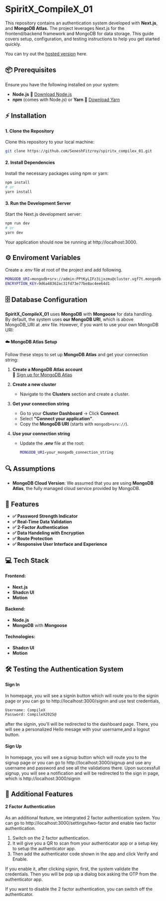 # SpiritX_CompileX_01

This repository contains an authentication system developed with <b>Next.js</b>, and <b>MongoDB Atlas.</b> The project leverages Next.js for the frontend/backend framework and MongoDB for data storage. This guide covers setup, configuration, and testing instructions to help you get started quickly.

You can try out the [hosted version](https://spiritx-compilex-01.vercel.app/) here.

## 📦 Prerequisites
Ensure you have the following installed on your system:

- **Node.js** 🔗 [Download Node.js](https://nodejs.org/)
- **npm** (comes with Node.js) or **Yarn** 🔗 [Download Yarn](https://yarnpkg.com/)

## ⚡️ Installation

#### 1. Clone the Repository

Clone this repository to your local machine:

```bash
git clone https://github.com/SeneshFitzroy/spiritx_compilex_01.git
```

#### 2. Install Dependencies
Install the necessary packages using npm or yarn:
```bash
npm install
# or
yarn install
```

#### 3. Run the Development Server
Start the Next.js development server:
```bash
npm run dev
# or
yarn dev
```

Your application should now be running at http://localhost:3000.

## ⚙️ Enviroment Variables
Create a .env file at root of the project and add following.
```bash
MONGODB_URI=mongodb+srv://admin:PPtKyLIFz3ijxzmu@cluster.vgf7t.mongodb.net/Signup
ENCRYPTION_KEY=9d6a48362ac31fd73e77be8ac4ee64d1
```

## 🗄️ Database Configuration

**SpiritX_CompileX_01** uses **MongoDB** with **Mongoose** for data handling.  
By default, the system uses **our MongoDB URI**, which is above MongoDB_URI at .env file. However, if you want to use your own MongoDB URI:

#### ☁️ MongoDB Atlas Setup

Follow these steps to set up **MongoDB Atlas** and get your connection string:

1. **Create a MongoDB Atlas account**  
   🔗 [Sign up for MongoDB Atlas](https://account.mongodb.com/account/login)  

2. **Create a new cluster**  
   - Navigate to the **Clusters** section and create a cluster. 

3. **Get your connection string**  
   - Go to your **Cluster Dashboard** → Click **Connect**.  
   - Select **"Connect your application"**.  
   - Copy the **MongoDB URI** (starts with `mongodb+srv://`).  

4. **Use your connection string**  
   - Update the **.env** file at the root:  
     ```bash
     MONGODB_URI=your_mongodb_connection_string
     ```

## 🔍 Assumptions

- **MongoDB Cloud Version**: We assumed that you are using **MongoDB Atlas**, the fully managed cloud service provided by MongoDB.

## 🚀 Features

- **✅ Password Strength Indicator** 
- **✅ Real-Time Data Validation**
- **✅ 2-Factor Authentication**
- **✅ Data Handeling with Encryption**
- **✅ Route Protection**
- **✅ Responsive User Interface and Experience**

## 💻 Tech Stack

#### Frontend:
- **Next.js**
- **Shadcn UI**
- **Motion**

#### Backend:
- **Node.js**
- **MongoDB** with **Mongoose**

#### Technologies:
- **Shadcn UI**
- **Motion**

## 🛠️ Testing the Authentication System

#### Sign In
In homepage, you will see a signin button which will route you to the signin page or you can go to http://localhost:3000/signin and use test credentials,

```bash
Username: CompileX
Password: CompileX2025@
```

after the signin, you'll will be redirected to the dashboard page. There, you will see a personalized Hello mesage with your username,and a logout button.

#### Sign Up
In homepage, you will see a signup button which will route you to the signup page or you can go to http://localhost:3000/signup and use any username and password and see all the validations there. Upon successfull signup, you will see a notification and will be redirected to the sign in page, which is http://localhost:3000/signin


## 🎉 Additional Features

#### 2 Factor Authentication
As an additional feature, we intergrated 2 factor authentication system. You can go to http://localhost:3000/settings/two-factor and enable two factor authentication. 

1. Switch on the 2 factor authentication.
2. It will give you a QR to scan from your authenticator app or a setup key to setup the authenticator app.
3. Then add the authenticator code shown in the app and click Verify and Enable.

If you enable it, after clicking signin, first, the system validate the credentials. Then you will be pop up a dialog box asking the OTP from the authenticator app.

If you want to disable the 2 factor authentication, you can switch off the authenticator.

<!-- ### 5. Viewing User Info on MongoDB Database
To inspect the user data:

1. Visit MongoDB Sign In at https://account.mongodb.com/account/login
2. Log in using the following credentials:
    Email: teamcompilex@gmail.com
    Password: mEzmiz-wyczup-7hycto

Once logged in, navigate to the Signup database to view the stored data. 
(https://cloud.mongodb.com/v2/66e6b967c047941487e9c1d7#/metrics/replicaSet/67cbbe6c9ec8437dc8e31c3d/explorer)

In there, you will see users with usernames, hashed passwords, and 2 factor authentication detail. -->
